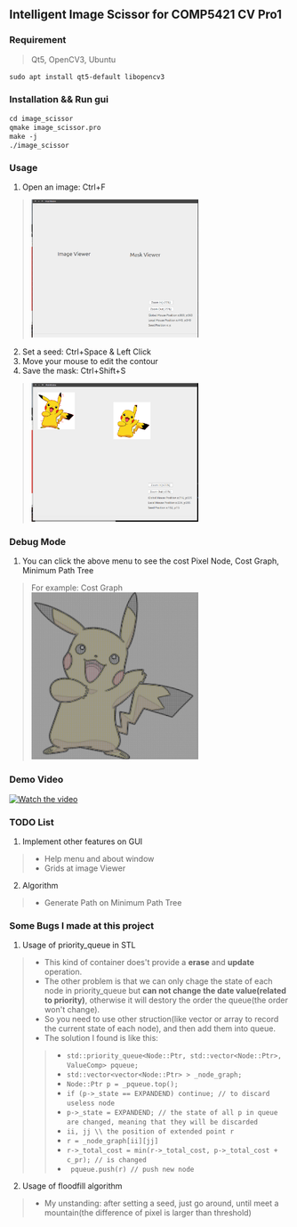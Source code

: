 ## Intelligent Image Scissor for COMP5421 CV Pro1
### Requirement
> Qt5, OpenCV3, Ubuntu
```
sudo apt install qt5-default libopencv3
```
### Installation && Run gui
```
cd image_scissor
qmake image_scissor.pro
make -j
./image_scissor
```
### Usage
1. Open an image: Ctrl+F
> <img src="img/1.png" width=300>
2. Set a seed: Ctrl+Space & Left Click
3. Move your mouse to edit the contour
4. Save the mask: Ctrl+Shift+S
> <img src="img/2.png" width=300>
### Debug Mode
1. You can click the above menu to see the cost Pixel Node, Cost Graph, Minimum Path Tree
> For example: Cost Graph \
> <img src="img/3.png" width=300>
### Demo Video
[![Watch the video](https://github.com/gogojjh/cv_comp5421_p1_image_scissor/blob/develop/pikaqu.png)](https://youtu.be/tsduQ8QRWf8)
### TODO List
1. Implement other features on GUI
> * Help menu and about window
> * Grids at image Viewer
2. Algorithm
> * Generate Path on Minimum Path Tree
### Some Bugs I made at this project
1. Usage of priority_queue in STL
> * This kind of container does't provide a **erase** and **update** operation. 
> * The other problem is that we can only chage the state of each node in priority_queue but **can not change the date value(related to priority)**, otherwise it will destory the order the queue(the order won't change). 
> * So you need to use other struction(like vector or array to record the current state of each node), and then add them into queue.
> * The solution I found is like this: 
>> - ``` std::priority_queue<Node::Ptr, std::vector<Node::Ptr>, ValueComp> pqueue; ``` 
>> - ``` std::vector<vector<Node::Ptr> > _node_graph; ```
>> - ``` Node::Ptr p = _pqueue.top(); ``` 
>> - ``` if (p->_state == EXPANDEND) continue; // to discard useless node ``` 
>> - ``` p->_state = EXPANDEND; // the state of all p in queue are changed, meaning that they will be discarded ```
>> - ``` ii, jj \\ the position of extended point r ``` 
>> - ``` r = _node_graph[ii][jj] ```
>> - ``` r->_total_cost = min(r->_total_cost, p->_total_cost + c_pr); // is changed ``` 
>> - ``` pqueue.push(r) // push new node```
2. Usage of floodfill algorithm
> * My unstanding: after setting a seed, just go around, until meet a mountain(the difference of pixel is larger than threshold)

